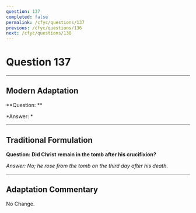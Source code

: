 ```yaml
---
question: 137
completed: false
permalink: /cfyc/questions/137
previous: /cfyc/questions/136
next: /cfyc/questions/138
---
```

# Question 137

---
## Modern Adaptation
**Question: **

*Answer: *

---
## Traditional Formulation
**Question: Did Christ remain in the tomb after his crucifixion?**

*Answer: No; he rose from the tomb on the third day after his death.*

---
## Adaptation Commentary
No Change.